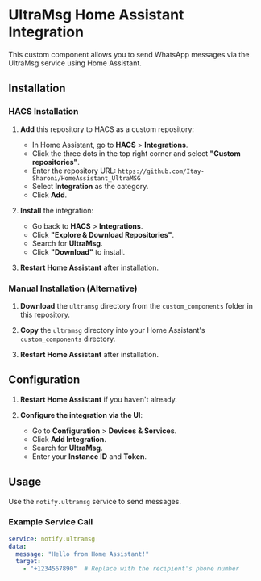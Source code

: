 # UltraMsg Home Assistant Integration

This custom component allows you to send WhatsApp messages via the UltraMsg service using Home Assistant.

## Installation

### HACS Installation

1. **Add** this repository to HACS as a custom repository:
   - In Home Assistant, go to **HACS** > **Integrations**.
   - Click the three dots in the top right corner and select **"Custom repositories"**.
   - Enter the repository URL: `https://github.com/Itay-Sharoni/HomeAssistant_UltraMSG`
   - Select **Integration** as the category.
   - Click **Add**.

2. **Install** the integration:
   - Go back to **HACS** > **Integrations**.
   - Click **"Explore & Download Repositories"**.
   - Search for **UltraMsg**.
   - Click **"Download"** to install.

3. **Restart Home Assistant** after installation.

### Manual Installation (Alternative)

1. **Download** the `ultramsg` directory from the `custom_components` folder in this repository.

2. **Copy** the `ultramsg` directory into your Home Assistant's `custom_components` directory.

3. **Restart Home Assistant** after installation.

## Configuration

1. **Restart Home Assistant** if you haven't already.

2. **Configure the integration via the UI**:
   - Go to **Configuration** > **Devices & Services**.
   - Click **Add Integration**.
   - Search for **UltraMsg**.
   - Enter your **Instance ID** and **Token**.

## Usage

Use the `notify.ultramsg` service to send messages.

### Example Service Call

```yaml
service: notify.ultramsg
data:
  message: "Hello from Home Assistant!"
  target:
    - "+1234567890"  # Replace with the recipient's phone number
